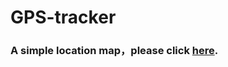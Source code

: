 # GPS-tracker

### **A simple location map，please click [here](https://reagan615.github.io/GPS-tracker/).**
